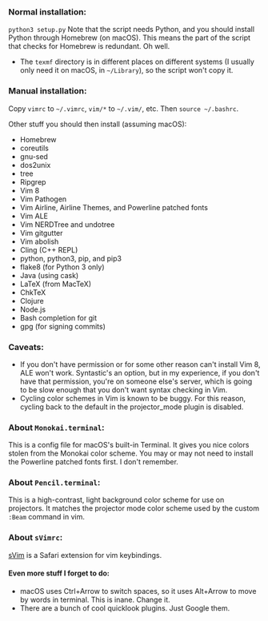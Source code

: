### Normal installation: ###
`python3 setup.py`
Note that the script needs Python, and you should install Python through
Homebrew (on macOS). This means the part of the script that checks for Homebrew
is redundant. Oh well.

* The `texmf` directory is in different places on different systems (I usually
  only need it on macOS, in `~/Library`), so the script won't copy it.

### Manual installation: ###
Copy `vimrc` to `~/.vimrc`, `vim/*` to `~/.vim/`, etc. Then `source ~/.bashrc`.

Other stuff you should then install (assuming macOS):
* Homebrew
* coreutils
* gnu-sed
* dos2unix
* tree
* Ripgrep
* Vim 8
* Vim Pathogen
* Vim Airline, Airline Themes, and Powerline patched fonts
* Vim ALE
* Vim NERDTree and undotree
* Vim gitgutter
* Vim abolish
* Cling (C++ REPL)
* python, python3, pip, and pip3
* flake8 (for Python 3 only)
* Java (using cask)
* LaTeX (from MacTeX)
* ChkTeX
* Clojure
* Node.js
* Bash completion for git
* gpg (for signing commits)

### Caveats: ###
* If you don't have permission or for some other reason can't install Vim 8,
  ALE won't work. Syntastic's an option, but in my experience, if you don't
  have that permission, you're on someone else's server, which is going to be
  slow enough that you don't want syntax checking in Vim.
* Cycling color schemes in Vim is known to be buggy. For this reason, cycling
  back to the default in the projector_mode plugin is disabled.

### About `Monokai.terminal`: ###
This is a config file for macOS's built-in Terminal. It gives you nice colors
stolen from the Monokai color scheme. You may or may not need to install the
Powerline patched fonts first. I don't remember.

### About `Pencil.terminal`: ###
This is a high-contrast, light background color scheme for use on projectors. It matches the projector mode color scheme used by the custom `:Beam` command in vim.

### About `sVimrc`: ###
[sVim](https://github.com/flipxfx/sVim) is a Safari extension for vim keybindings.

#### Even more stuff I forget to do: ####
* macOS uses Ctrl+Arrow to switch spaces, so it uses Alt+Arrow to move by words in terminal. This is inane. Change it.
* There are a bunch of cool quicklook plugins. Just Google them.
